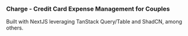 ### Charge - Credit Card Expense Management for Couples

Built with NextJS leveraging TanStack Query/Table and ShadCN, among others.
